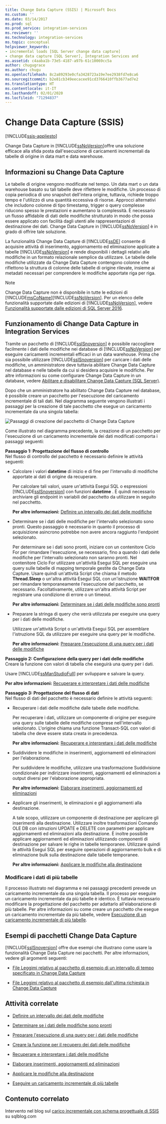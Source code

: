 ```yaml
---
title: Change Data Capture (SSIS) | Microsoft Docs
ms.custom: ''
ms.date: 03/14/2017
ms.prod: sql
ms.prod_service: integration-services
ms.reviewer: ''
ms.technology: integration-services
ms.topic: conceptual
helpviewer_keywords:
- incremental loads [SQL Server change data capture]
- change data capture [SQL Server], Integration Services and
ms.assetid: c4aaba1b-73e5-4187-a97b-61c10069cc5a
author: chugugrace
ms.author: chugu
ms.openlocfilehash: 8c2a89293e0cfa3428723a19e7ee2938fd7e8ca6
ms.sourcegitcommit: b2e81cb349eecacee91cd3766410ffb3677ad7e2
ms.translationtype: HT
ms.contentlocale: it-IT
ms.lasthandoff: 02/01/2020
ms.locfileid: "71294837"
---
```

# <a name="change-data-capture-ssis"></a>Change Data Capture (SSIS)

[!INCLUDE[ssis-appliesto](../../includes/ssis-appliesto-ssvrpluslinux-asdb-asdw-xxx.md)]


  Change Data Capture in [!INCLUDE[ssNoVersion](../../includes/ssnoversion-md.md)]offre una soluzione efficace alla sfida posta dall'esecuzione di caricamenti incrementali da tabelle di origine in data mart e data warehouse.  
  
## <a name="what-is-change-data-capture"></a>Informazioni su Change Data Capture  
 Le tabelle di origine vengono modificate nel tempo. Un data mart o un data warehouse basato su tali tabelle deve riflettere le modifiche. Un processo di copia periodica di uno snapshot dell'intera origine, tuttavia, richiede troppo tempo e l'utilizzo di una quantità eccessiva di risorse. Approcci alternativi che includono colonne di tipo timestamp, trigger o query complesse riducono spesso le prestazioni e aumentano la complessità. È necessario un flusso affidabile di dati delle modifiche strutturato in modo che possa essere applicato con facilità dagli utenti alle rappresentazioni di destinazione dei dati. Change Data Capture in [!INCLUDE[ssNoVersion](../../includes/ssnoversion-md.md)] è in grado di offrire tale soluzione.  
  
 La funzionalità Change Data Capture di [!INCLUDE[ssDE](../../includes/ssde-md.md)] consente di acquisire attività di inserimento, aggiornamento ed eliminazione applicate a tabelle [!INCLUDE[ssNoVersion](../../includes/ssnoversion-md.md)] e rende disponibili i dettagli relativi alle modifiche in un formato relazionale semplice da utilizzare. Le tabelle delle modifiche utilizzate da Change Data Capture contengono colonne che riflettono la struttura di colonne delle tabelle di origine rilevate, insieme ai metadati necessari per comprendere le modifiche apportate riga per riga.  
  
> [!NOTE]
>  Change Data Capture non è disponibile in tutte le edizioni di [!INCLUDE[msCoName](../../includes/msconame-md.md)][!INCLUDE[ssNoVersion](../../includes/ssnoversion-md.md)]. Per un elenco delle funzionalità supportate dalle edizioni di [!INCLUDE[ssNoVersion](../../includes/ssnoversion-md.md)], vedere [Funzionalità supportate dalle edizioni di SQL Server 2016](~/sql-server/editions-and-supported-features-for-sql-server-2016.md).  
  
## <a name="how-change-data-capture-works-in-integration-services"></a>Funzionamento di Change Data Capture in Integration Services  
 Tramite un pacchetto di [!INCLUDE[ssISnoversion](../../includes/ssisnoversion-md.md)] è possibile raccogliere facilmente i dati delle modifiche nei database di [!INCLUDE[ssNoVersion](../../includes/ssnoversion-md.md)] per eseguire caricamenti incrementali efficaci in un data warehouse. Prima che sia possibile utilizzare [!INCLUDE[ssISnoversion](../../includes/ssisnoversion-md.md)] per caricare i dati delle modifiche, un amministratore deve tuttavia abilitare Change Data Capture nel database e nelle tabelle da cui si desidera acquisire le modifiche. Per altre informazioni su come configurare Change Data Capture in un database, vedere [Abilitare e disabilitare Change Data Capture &#40;SQL Server&#41;](../../relational-databases/track-changes/enable-and-disable-change-data-capture-sql-server.md).  
  
 Dopo che un amministratore ha abilitato Change Data Capture nel database, è possibile creare un pacchetto per l'esecuzione del caricamento incrementale di tali dati. Nel diagramma seguente vengono illustrati i passaggi per la creazione di tale pacchetto che esegue un caricamento incrementale da una singola tabella:  
  
 ![Passaggi di creazione del pacchetto di Change Data Capture](../../integration-services/change-data-capture/media/cdc-package-creation.gif "Passaggi di creazione del pacchetto di Change Data Capture")  
  
 Come illustrato nel diagramma precedente, la creazione di un pacchetto per l'esecuzione di un caricamento incrementale dei dati modificati comporta i passaggi seguenti:  
  
 **Passaggio 1: Progettazione del flusso di controllo**  
 Nel flusso di controllo del pacchetto è necessario definire le attività seguenti:  
  
-   Calcolare i valori **datetime** di inizio e di fine per l'intervallo di modifiche apportate ai dati di origine da recuperare.  
  
     Per calcolare tali valori, usare un'attività Esegui SQL o espressioni [!INCLUDE[ssISnoversion](../../includes/ssisnoversion-md.md)] con funzioni **datetime** . È quindi necessario archiviare gli endpoint in variabili del pacchetto da utilizzare in seguito nel pacchetto.  
  
     **Per altre informazioni:** [Definire un intervallo dei dati delle modifiche](../../integration-services/change-data-capture/specify-an-interval-of-change-data.md)  
  
-   Determinare se i dati delle modifiche per l'intervallo selezionato sono pronti. Questo passaggio è necessario in quanto il processo di acquisizione asincrono potrebbe non avere ancora raggiunto l'endpoint selezionato.  
  
     Per determinare se i dati sono pronti, iniziare con un contenitore Ciclo For per rimandare l'esecuzione, se necessario, fino a quando i dati delle modifiche per l'intervallo selezionato non saranno pronti. Nel contenitore Ciclo For utilizzare un'attività Esegui SQL per eseguire una query sulle tabelle di mapping temporale gestite da Change Data Capture. Usare quindi un'attività Script che chiama il metodo **Thread.Sleep** o un'altra attività Esegui SQL con un'istruzione **WAITFOR** per rimandare temporaneamente l'esecuzione del pacchetto, se necessario. Facoltativamente, utilizzare un'altra attività Script per registrare una condizione di errore o un timeout.  
  
     **Per altre informazioni:** [Determinare se i dati delle modifiche sono pronti](../../integration-services/change-data-capture/determine-whether-the-change-data-is-ready.md)  
  
-   Preparare la stringa di query che verrà utilizzata per eseguire una query per i dati delle modifiche.  
  
     Utilizzare un'attività Script o un'attività Esegui SQL per assemblare l'istruzione SQL da utilizzare per eseguire una query per le modifiche.  
  
     **Per altre informazioni:** [Preparare l'esecuzione di una query per i dati delle modifiche](../../integration-services/change-data-capture/prepare-to-query-for-the-change-data.md)  
  
 **Passaggio 2: Configurazione della query per i dati delle modifiche**  
 Creare la funzione con valori di tabella che eseguirà una query per i dati.  
  
 Usare [!INCLUDE[ssManStudioFull](../../includes/ssmanstudiofull-md.md)] per sviluppare e salvare la query.  
  
 **Per altre informazioni:** [Recuperare e interpretare i dati delle modifiche](../../integration-services/change-data-capture/retrieve-and-understand-the-change-data.md)  
  
 **Passaggio 3: Progettazione del flusso di dati**  
 Nel flusso di dati del pacchetto è necessario definire le attività seguenti:  
  
-   Recuperare i dati delle modifiche dalle tabelle delle modifiche.  
  
     Per recuperare i dati, utilizzare un componente di origine per eseguire una query sulle tabelle delle modifiche comprese nell'intervallo selezionato. L'origine chiama una funzione Transact-SQL con valori di tabella che deve essere stata creata in precedenza.  
  
     **Per altre informazioni:** [Recuperare e interpretare i dati delle modifiche](../../integration-services/change-data-capture/retrieve-and-understand-the-change-data.md)  
  
-   Suddividere le modifiche in inserimenti, aggiornamenti ed eliminazioni per l'elaborazione.  
  
     Per suddividere le modifiche, utilizzare una trasformazione Suddivisione condizionale per indirizzare inserimenti, aggiornamenti ed eliminazioni a output diversi per l'elaborazione appropriata.  
  
     **Per altre informazioni:** [Elaborare inserimenti, aggiornamenti ed eliminazioni](../../integration-services/change-data-capture/process-inserts-updates-and-deletes.md)  
  
-   Applicare gli inserimenti, le eliminazioni e gli aggiornamenti alla destinazione.  
  
     A tale scopo, utilizzare un componente di destinazione per applicare gli inserimenti alla destinazione. Utilizzare inoltre trasformazioni Comando OLE DB con istruzioni UPDATE e DELETE con parametri per applicare aggiornamenti ed eliminazioni alla destinazione. È inoltre possibile applicare aggiornamenti ed eliminazioni utilizzando componenti di destinazione per salvare le righe in tabelle temporanee. Utilizzare quindi le attività Esegui SQL per eseguire operazioni di aggiornamento bulk e di eliminazione bulk sulla destinazione dalle tabelle temporanee.  
  
     **Per altre informazioni:** [Applicare le modifiche alla destinazione](../../integration-services/change-data-capture/apply-the-changes-to-the-destination.md)  
  
### <a name="change-data-from-multiple-tables"></a>Modificare i dati di più tabelle  
 Il processo illustrato nel diagramma e nei passaggi precedenti prevede un caricamento incrementale da una singola tabella. Il processo per eseguire un caricamento incrementale da più tabelle è identico. È tuttavia necessario modificare la progettazione del pacchetto per adattarlo all'elaborazione di più tabelle. Per altre informazioni su come creare un pacchetto che esegue un caricamento incrementale da più tabelle, vedere [Esecuzione di un caricamento incrementale di più tabelle](../../integration-services/change-data-capture/perform-an-incremental-load-of-multiple-tables.md).  
  
## <a name="samples-of-change-data-capture-packages"></a>Esempi di pacchetti Change Data Capture  
 [!INCLUDE[ssISnoversion](../../includes/ssisnoversion-md.md)] offre due esempi che illustrano come usare la funzionalità Change Data Capture nei pacchetti. Per altre informazioni, vedere gli argomenti seguenti:  
  
-   [File Leggimi relativo al pacchetto di esempio di un intervallo di tempo specificato in Change Data Capture](https://go.microsoft.com/fwlink/?LinkId=133507)  
  
-   [File Leggimi relativo al pacchetto di esempio dall'ultima richiesta in Change Data Capture](https://go.microsoft.com/fwlink/?LinkId=133508)  
  
## <a name="related-tasks"></a>Attività correlate  
  
-   [Definire un intervallo dei dati delle modifiche](../../integration-services/change-data-capture/specify-an-interval-of-change-data.md)  
  
-   [Determinare se i dati delle modifiche sono pronti](../../integration-services/change-data-capture/determine-whether-the-change-data-is-ready.md)  
  
-   [Preparare l'esecuzione di una query per i dati delle modifiche](../../integration-services/change-data-capture/prepare-to-query-for-the-change-data.md)  
  
-   [Creare la funzione per il recupero dei dati delle modifiche](../../integration-services/change-data-capture/create-the-function-to-retrieve-the-change-data.md)  
  
-   [Recuperare e interpretare i dati delle modifiche](../../integration-services/change-data-capture/retrieve-and-understand-the-change-data.md)  
  
-   [Elaborare inserimenti, aggiornamenti ed eliminazioni](../../integration-services/change-data-capture/process-inserts-updates-and-deletes.md)  
  
-   [Applicare le modifiche alla destinazione](../../integration-services/change-data-capture/apply-the-changes-to-the-destination.md)  
  
-   [Eseguire un caricamento incrementale di più tabelle](../../integration-services/change-data-capture/perform-an-incremental-load-of-multiple-tables.md)  
  
## <a name="related-content"></a>Contenuto correlato  
 Intervento nel blog sul [carico incrementale con schema progettuale di SSIS](https://go.microsoft.com/fwlink/?LinkId=217679) su sqlblog.com  
  
  
